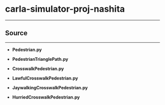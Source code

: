 # carla-simulator-proj-nashita
***

## Source
***

* **Pedestrian.py**



* **PedestrianTrianglePath.py**



* **CrosswalkPedestrian.py**



* **LawfulCrosswalkPedestrian.py**



* **JaywalkingCrosswalkPedestrian.py**



* **HurriedCrosswalkPedestrian.py**